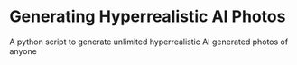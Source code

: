 # Generating Hyperrealistic AI Photos
 A python script to generate unlimited hyperrealistic AI generated photos of anyone
